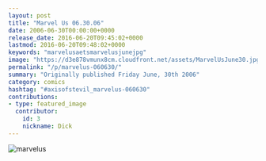 ```yaml
---
layout: post
title: "Marvel Us 06.30.06"
date: 2006-06-30T00:00:00+0000
release_date: 2016-06-20T09:45:02+0000
lastmod: 2016-06-20T09:48:02+0000
keywords: "marvelusaetsmarvelusjunejpg"
image: "https://d3e878vmunx8cm.cloudfront.net/assets/MarvelUsJune30.jpg"
permalink: "/p/marvelus-060630/"
summary: "Originally published Friday June, 30th 2006"
category: comics
hashtag: "#axisofstevil_marvelus-060630"
contributions:
- type: featured_image
  contributor:
    id: 3
    nickname: Dick
---
```


![marvelus](https://d3e878vmunx8cm.cloudfront.net/assets/MarvelUsJune30.jpg)

